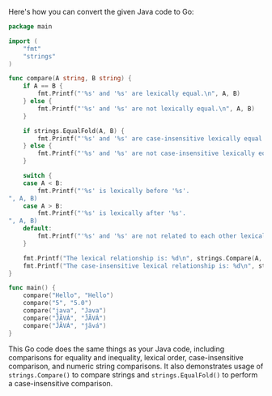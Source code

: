 Here's how you can convert the given Java code to Go:
```go
package main

import (
	"fmt"
	"strings"
)

func compare(A string, B string) {
	if A == B {
		fmt.Printf("'%s' and '%s' are lexically equal.\n", A, B)
	} else {
		fmt.Printf("'%s' and '%s' are not lexically equal.\n", A, B)
	}

	if strings.EqualFold(A, B) {
		fmt.Printf("'%s' and '%s' are case-insensitive lexically equal.\n", A, B)
	} else {
		fmt.Printf("'%s' and '%s' are not case-insensitive lexically equal.\n", A, B)
	}

	switch {
	case A < B:
		fmt.Printf("'%s' is lexically before '%s'.
", A, B)
	case A > B:
		fmt.Printf("'%s' is lexically after '%s'.
", A, B)
	default:
		fmt.Printf("'%s' and '%s' are not related to each other lexically.\n", A, B)
	}

	fmt.Printf("The lexical relationship is: %d\n", strings.Compare(A, B))
	fmt.Printf("The case-insensitive lexical relationship is: %d\n", strings.CompareFold(A, B))
}

func main() {
	compare("Hello", "Hello")
	compare("5", "5.0")
	compare("java", "Java")
	compare("ĴÃVÁ", "ĴÃVÁ")
	compare("ĴÃVÁ", "ĵãvá")
}
```
This Go code does the same things as your Java code, including comparisons for equality and inequality, lexical order, case-insensitive comparison, and numeric string comparisons. It also demonstrates usage of `strings.Compare()` to compare strings and `strings.EqualFold()` to perform a case-insensitive comparison.
